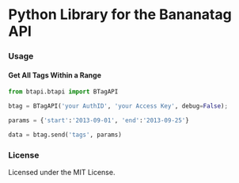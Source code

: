 Python Library for the Bananatag API
==================================

### Usage

#### Get All Tags Within a Range
```python
from btapi.btapi import BTagAPI

btag = BTagAPI('your AuthID', 'your Access Key', debug=False);

params = {'start':'2013-09-01', 'end':'2013-09-25'}

data = btag.send('tags', params)
```

### License
Licensed under the MIT License.